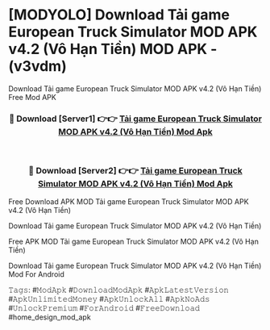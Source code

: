 # [MODYOLO] Download Tải game European Truck Simulator MOD APK v4.2 (Vô Hạn Tiền) MOD APK - (v3vdm)
Download Tải game European Truck Simulator MOD APK v4.2 (Vô Hạn Tiền) Free Mod APK

<div align="center">
<h3>🔴 Download [Server1] 👉👉 <a href="https://apk-comot.site?title=Tải_game_European_Truck_Simulator_MOD_APK_v4.2_(Vô_Hạn_Tiền)">Tải game European Truck Simulator MOD APK v4.2 (Vô Hạn Tiền) Mod Apk</a></h3><br>

<h3>🔴 Download [Server2] 👉👉 <a href="https://apk-comot.site?title=Tải_game_European_Truck_Simulator_MOD_APK_v4.2_(Vô_Hạn_Tiền)">Tải game European Truck Simulator MOD APK v4.2 (Vô Hạn Tiền) Mod Apk</a></h3>
</div>


Free Download APK MOD Tải game European Truck Simulator MOD APK v4.2 (Vô Hạn Tiền)

Download Tải game European Truck Simulator MOD APK v4.2 (Vô Hạn Tiền) 

Free APK MOD Tải game European Truck Simulator MOD APK v4.2 (Vô Hạn Tiền) 

Download Tải game European Truck Simulator MOD APK v4.2 (Vô Hạn Tiền) Mod For Android

𝚃𝚊𝚐𝚜: #𝙼𝚘𝚍𝙰𝚙𝚔 #𝙳𝚘𝚠𝚗𝚕𝚘𝚊𝚍𝙼𝚘𝚍𝙰𝚙𝚔 #𝙰𝚙𝚔𝙻𝚊𝚝𝚎𝚜𝚝𝚅𝚎𝚛𝚜𝚒𝚘𝚗 #𝙰𝚙𝚔𝚄𝚗𝚕𝚒𝚖𝚒𝚝𝚎𝚍𝙼𝚘𝚗𝚎𝚢 #𝙰𝚙𝚔𝚄𝚗𝚕𝚘𝚌𝚔𝙰𝚕𝚕 #𝙰𝚙𝚔𝙽𝚘𝙰𝚍𝚜 #𝚄𝚗𝚕𝚘𝚌𝚔𝙿𝚛𝚎𝚖𝚒𝚞𝚖 #𝙵𝚘𝚛𝙰𝚗𝚍𝚛𝚘𝚒𝚍 #𝙵𝚛𝚎𝚎𝙳𝚘𝚠𝚗𝚕𝚘𝚊𝚍 #home_design_mod_apk